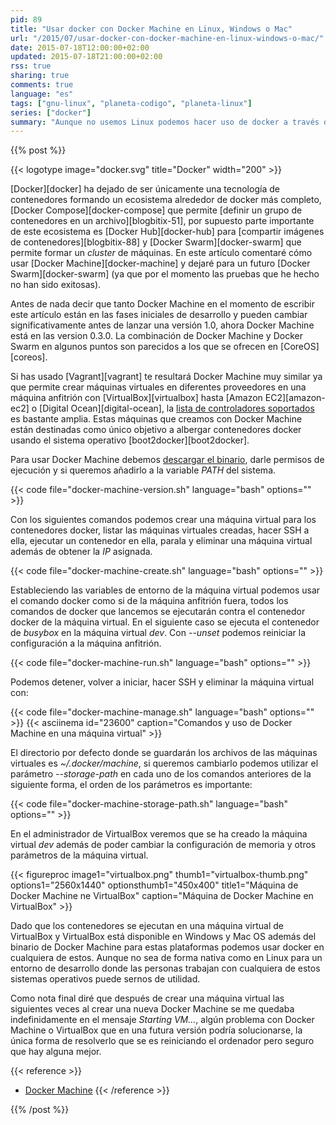 ```yaml
---
pid: 89
title: "Usar docker con Docker Machine en Linux, Windows o Mac"
url: "/2015/07/usar-docker-con-docker-machine-en-linux-windows-o-mac/"
date: 2015-07-18T12:00:00+02:00
updated: 2015-07-18T21:00:00+02:00
rss: true
sharing: true
comments: true
language: "es"
tags: ["gnu-linux", "planeta-codigo", "planeta-linux"]
series: ["docker"]
summary: "Aunque no usemos Linux podemos hacer uso de docker a través de una máquina virtual de VirtualBox y con Docker Machine. Docker Machine permite crear un sistema con la misión de albergar contenedores de docker, puede ser en VirtualBox pero también en Amazon EC2 o Digital Ocean además de otras muchas opciones."
---
```


{{% post %}}

{{< logotype image="docker.svg" title="Docker" width="200" >}}

[Docker][docker] ha dejado de ser únicamente una tecnología de contenedores formando un ecosistema alrededor de docker más completo, [Docker Compose][docker-compose] que permite [definir un grupo de contenedores en un archivo][blogbitix-51], por supuesto parte importante de este ecosistema es [Docker Hub][docker-hub] para [compartir imágenes de contenedores][blogbitix-88] y [Docker Swarm][docker-swarm] que permite formar un _cluster_ de máquinas. En este artículo comentaré cómo usar [Docker Machine][docker-machine] y dejaré para un futuro [Docker Swarm][docker-swarm] (ya que por el momento las pruebas que he hecho no han sido exitosas).

Antes de nada decir que tanto Docker Machine en el momento de escribir este artículo están en las fases iniciales de desarrollo y pueden cambiar significativamente antes de lanzar una versión 1.0, ahora Docker Machine está en las version 0.3.0. La combinación de Docker Machine y Docker Swarm en algunos puntos son parecidos a los que se ofrecen en [CoreOS][coreos].

Si has usado [Vagrant][vagrant] te resultará Docker Machine muy similar ya que permite crear máquinas virtuales en diferentes proveedores en una máquina anfitrión con [VirtualBox][virtualbox] hasta [Amazon EC2][amazon-ec2] o [Digital Ocean][digital-ocean], la [lista de controladores soportados](https://docs.docker.com/machine/#drivers) es bastante amplia. Estas máquinas que creamos con Docker Machine están destinadas como único objetivo a albergar contenedores docker usando el sistema operativo [boot2docker][boot2docker].

Para usar Docker Machine debemos [descargar el binario](https://github.com/docker/machine/releases), darle permisos de ejecución y si queremos añadirlo a la variable _PATH_ del sistema.

{{< code file="docker-machine-version.sh" language="bash" options="" >}}

Con los siguientes comandos podemos crear una máquina virtual para los contenedores docker, listar las máquinas virtuales creadas, hacer SSH a ella, ejecutar un contenedor en ella, parala y eliminar una máquina virtual además de obtener la _IP_ asignada.

{{< code file="docker-machine-create.sh" language="bash" options="" >}}

Estableciendo las variables de entorno de la máquina virtual podemos usar el comando docker como si de la máquina anfitrión fuera, todos los comandos de docker que lancemos se ejecutarán contra el contenedor docker de la máquina virtual. En el siguiente caso se ejecuta el contenedor de _busybox_ en la máquina virtual _dev_. Con _--unset_ podemos reiniciar la configuración a la máquina anfitrión.

{{< code file="docker-machine-run.sh" language="bash" options="" >}}

Podemos detener, volver a iniciar, hacer SSH y eliminar la máquina virtual con:

{{< code file="docker-machine-manage.sh" language="bash" options="" >}}
{{< asciinema id="23600"    caption="Comandos y uso de Docker Machine en una máquina virtual" >}}

El directorio por defecto donde se guardarán los archivos de las máquinas virtuales es _~/.docker/machine_, si queremos cambiarlo podemos utilizar el parámetro _--storage-path_ en cada uno de los comandos anteriores de la siguiente forma, el orden de los parámetros es importante:

{{< code file="docker-machine-storage-path.sh" language="bash" options="" >}}

En el administrador de VirtualBox veremos que se ha creado la máquina virtual _dev_ además de poder cambiar la configuración de memoria y otros parámetros de la máquina virtual.

{{< figureproc
    image1="virtualbox.png" thumb1="virtualbox-thumb.png" options1="2560x1440" optionsthumb1="450x400" title1="Máquina de Docker Machine ne VirtualBox"
    caption="Máquina de Docker Machine en VirtualBox" >}}

Dado que los contenedores se ejecutan en una máquina virtual de VirtualBox y VirtualBox está disponible en Windows y Mac OS además del binario de Docker Machine para estas plataformas podemos usar docker en cualquiera de estos. Aunque no sea de forma nativa como en Linux para un entorno de desarrollo donde las personas trabajan con cualquiera de estos sistemas operativos puede sernos de utilidad.

Como nota final diré que después de crear una máquina virtual las siguientes veces al crear una nueva Docker Machine se me quedaba indefinidamente en el mensaje _Starting VM..._, algún problema con Docker Machine o VirtualBox que en una futura versión podría solucionarse, la única forma de resolverlo que se es reiniciando el ordenador pero seguro que hay alguna mejor.

{{< reference >}}
* [Docker Machine](https://docs.docker.com/machine/)
{{< /reference >}}

{{% /post %}}
